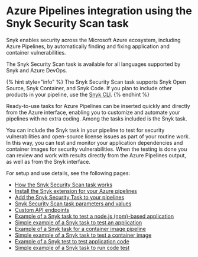 # Azure Pipelines integration using the Snyk Security Scan task

Snyk enables security across the Microsoft Azure ecosystem, including Azure Pipelines, by automatically finding and fixing application and container vulnerabilities.

The Snyk Security Scan task is available for all languages supported by Snyk and Azure DevOps.

{% hint style="info" %}
The Snyk Security Scan task supports Snyk Open Source, Snyk Container, and Snyk Code. If you plan to include other products in your pipeline, use the [Snyk CLI](../../../snyk-cli/).
{% endhint %}

Ready-to-use tasks for Azure Pipelines can be inserted quickly and directly from the Azure interface, enabling you to customize and automate your pipelines with no extra coding. Among the tasks included is the Snyk task.

You can include the Snyk task in your pipeline to test for security vulnerabilities and open-source license issues as part of your routine work. In this way, you can test and monitor your application dependencies and container images for security vulnerabilities. When the testing is done you can review and work with results directly from the Azure Pipelines output, as well as from the Snyk interface.

For setup and use details, see the following pages:

* [How the Snyk Security Scan task works](how-the-snyk-security-scan-task-works.md)
* [Install the Snyk extension for your Azure pipelines](install-the-snyk-extension-for-your-azure-pipelines.md)
* [Add the Snyk Security Task to your pipelines](add-the-snyk-security-task-to-your-pipelines.md)
* [Snyk Security Scan task parameters and values](snyk-security-scan-task-parameters-and-values.md)
* [Custom API endpoints](regional-api-endpoints.md)
* [Example of a Snyk task to test a node.js (npm)-based application](example-of-a-snyk-task-to-test-a-node.js-npm-based-application.md)
* [Simple example of a Snyk task to test an application](simple-example-of-a-snyk-task-to-test-an-application.md)
* [Example of a Snyk task for a container image pipeline](example-of-a-snyk-task-for-a-container-image-pipeline.md)
* [Simple example of a Snyk task to test a container image](simple-example-of-a-snyk-task-to-test-a-container-image.md)
* [Example of a Snyk test to test application code](example-of-a-snyk-task-to-test-application-code.md)
* [Simple example of a Snyk task to run code test](simple-example-of-a-snyk-task-to-run-a-code-test.md)
